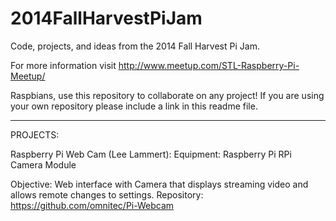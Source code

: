 2014FallHarvestPiJam
====================

Code, projects, and ideas from the 2014 Fall Harvest Pi Jam. 

For more information visit http://www.meetup.com/STL-Raspberry-Pi-Meetup/

Raspbians, use this repository to collaborate on any project!  If you are using your own repository please include a link in this readme file.


____________________________________________________________
PROJECTS:


Raspberry Pi Web Cam (Lee Lammert):
Equipment:  Raspberry Pi
            RPi Camera Module
            
Objective:  Web interface with Camera that displays streaming video and allows remote changes to settings.
Repository: https://github.com/omnitec/Pi-Webcam
